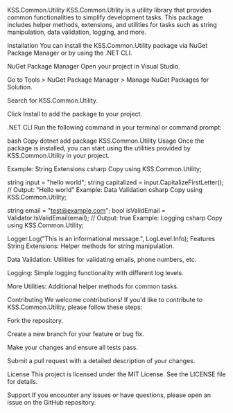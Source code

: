 KSS.Common.Utility
KSS.Common.Utility is a utility library that provides common functionalities to simplify development tasks. This package includes helper methods, extensions, and utilities for tasks such as string manipulation, data validation, logging, and more.

Installation
You can install the KSS.Common.Utility package via NuGet Package Manager or by using the .NET CLI.

NuGet Package Manager
Open your project in Visual Studio.

Go to Tools > NuGet Package Manager > Manage NuGet Packages for Solution.

Search for KSS.Common.Utility.

Click Install to add the package to your project.

.NET CLI
Run the following command in your terminal or command prompt:

bash
Copy
dotnet add package KSS.Common.Utility
Usage
Once the package is installed, you can start using the utilities provided by KSS.Common.Utility in your project.

Example: String Extensions
csharp
Copy
using KSS.Common.Utility;

string input = "hello world";
string capitalized = input.CapitalizeFirstLetter(); // Output: "Hello world"
Example: Data Validation
csharp
Copy
using KSS.Common.Utility;

string email = "test@example.com";
bool isValidEmail = Validator.IsValidEmail(email); // Output: true
Example: Logging
csharp
Copy
using KSS.Common.Utility;

Logger.Log("This is an informational message.", LogLevel.Info);
Features
String Extensions: Helper methods for string manipulation.

Data Validation: Utilities for validating emails, phone numbers, etc.

Logging: Simple logging functionality with different log levels.

More Utilities: Additional helper methods for common tasks.

Contributing
We welcome contributions! If you'd like to contribute to KSS.Common.Utility, please follow these steps:

Fork the repository.

Create a new branch for your feature or bug fix.

Make your changes and ensure all tests pass.

Submit a pull request with a detailed description of your changes.

License
This project is licensed under the MIT License. See the LICENSE file for details.

Support
If you encounter any issues or have questions, please open an issue on the GitHub repository.